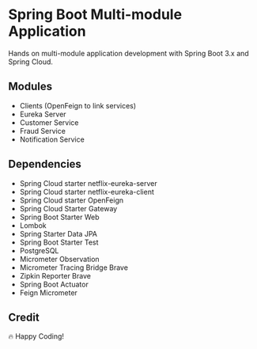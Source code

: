 # Spring Boot Multi-module Application

Hands on multi-module application development with Spring Boot 3.x and Spring Cloud.

## Modules

* Clients (OpenFeign to link services)
* Eureka Server
* Customer Service
* Fraud Service
* Notification Service

## Dependencies

- Spring Cloud starter  netflix-eureka-server
- Spring Cloud starter  netflix-eureka-client
- Spring Cloud starter OpenFeign
- Spring Cloud Starter Gateway
- Spring Boot Starter Web
- Lombok
- Spring Starter Data JPA
- Spring Boot Starter Test
- PostgreSQL
- Micrometer Observation
- Micrometer Tracing Bridge Brave
- Zipkin Reporter Brave
- Spring Boot Actuator
- Feign Micrometer

## Credit

🔥 Happy Coding!